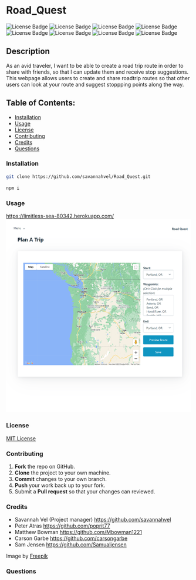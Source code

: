 # Road_Quest
![License Badge](https://shields.io/badge/license-MIT-green)
![License Badge](https://img.shields.io/badge/-Javascript-F7DF1E?logo=Javascript&syle=flat&logoColor=white)
![License Badge](https://img.shields.io/badge/-Express-000000?logo=express&style=flat&logoColor=white)
![License Badge](https://img.shields.io/badge/-Node.js-339933?logo=node.js&style=flat&logoColor=white)
![License Badge](https://img.shields.io/badge/-MySQL-4479A1?logo=mysql&syle=flat&logoColor=white)
![License Badge](https://img.shields.io/badge/-.ENV-ECD53F?logo=.env&syle=flat&logoColor=white)
![License Badge](https://img.shields.io/badge/-Sequelize-52B0E7?logo=sequelize&style=flat&logoColor=white)
![License Badge](https://img.shields.io/badge/-Handlebars.js-000000?logo=handlebars.js&style=flat&logoColor=white)
## Description
As an avid traveler, I want to be able to create a road trip route in order to share with friends, so that I can update them and receive stop suggestions. This webpage allows users to create and share roadtrip routes so that other users can look at your route and suggest stoppping points along the way.
## Table of Contents:
* [Installation](#installation)
* [Usage](#usage)
* [License](#license)
* [Contributing](#contributing)
* [Credits](#credits)
* [Questions](#questions)
### Installation
```bash
git clone https://github.com/savannahvel/Road_Quest.git
```
```bash
npm i
 ```
### Usage
https://limitless-sea-80342.herokuapp.com/
![img](./assets/limitless-sea-80342.herokuapp.com_dashboard.png)
### License
[MIT License](https://opensource.org/licenses/MIT)
### Contributing
1. **Fork** the repo on GitHub.
2. **Clone** the project to your own machine.
3. **Commit** changes to your own branch.
4. **Push** your work back up to your fork.
5. Submit a **Pull request** so that your changes can reviewed.
### Credits
- Savannah Vel (Project manager) https://github.com/savannahvel
- Peter Atras https://github.com/poprit77
- Matthew Bowman https://github.com/Mbowman1221
- Carson Garbe https://github.com/carsongarbe
- Sam Jensen https://github.com/Samualjensen

Image by <a href="https://www.freepik.com/free-vector/flat-travel-background_3765285.htm#query=road%20trip&position=19&from_view=keyword&track=sph">Freepik</a>
### Questions
